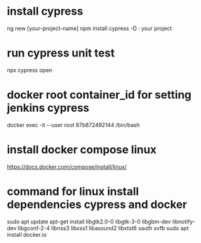 # install cypress

ng new [your-project-name]
npm install cypress -D : your project

# run cypress unit test

npx cypress open

# docker root container_id for setting jenkins cypress

docker exec -it --user root 87b872492144 /bin/bash

# install docker compose linux

https://docs.docker.com/compose/install/linux/

# command for linux install dependencies cypress and docker

sudo apt update
apt-get install libgtk2.0-0 libgtk-3-0 libgbm-dev libnotify-dev libgconf-2-4 libnss3 libxss1 libasound2 libxtst6 xauth xvfb
sudo apt install docker.io
